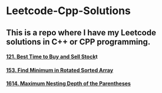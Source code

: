 # Leetcode-Cpp-Solutions

## This is a repo where I have my Leetcode solutions in C++ or CPP programming.

#### [121. Best Time to Buy and Sell Stock](https://github.com/PGanaSekhar/Leetcode-Cpp-Solutions/blob/main/121.%20Best%20Time%20to%20Buy%20and%20Sell%20Stock.cpp)t
#### [153. Find Minimum in Rotated Sorted Array](https://github.com/PGanaSekhar/Leetcode-Cpp-Solutions/blob/main/153.%20Find%20Minimum%20in%20Rotated%20Sorted%20Array.cpp)
#### [1614. Maximum Nesting Depth of the Parentheses](https://github.com/PGanaSekhar/Leetcode-Cpp-Solutions/blob/main/1614.%20Maximum%20Nesting%20Depth%20of%20the%20Parentheses.cpp)

